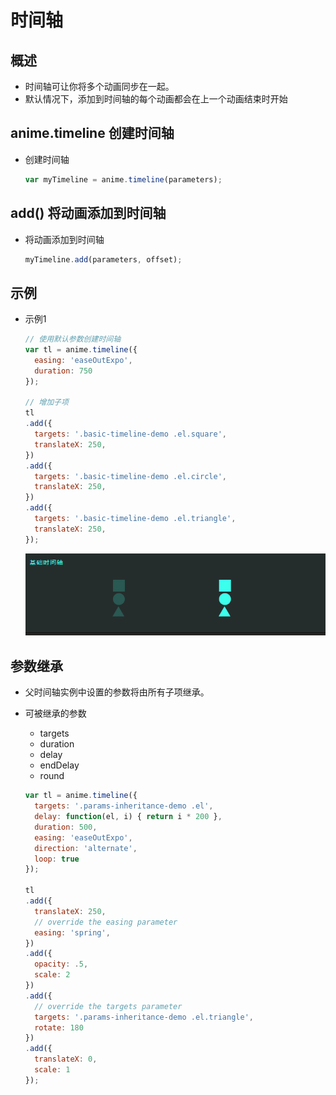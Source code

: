 # 时间轴

## 概述

+ 时间轴可让你将多个动画同步在一起。
+ 默认情况下，添加到时间轴的每个动画都会在上一个动画结束时开始

## anime.timeline 创建时间轴

+ 创建时间轴

  ```js
  var myTimeline = anime.timeline(parameters);
  ```

## add() 将动画添加到时间轴

+ 将动画添加到时间轴

  ```js
  myTimeline.add(parameters, offset);
  ```

## 示例

+ 示例1

  ```js
  // 使用默认参数创建时间轴
  var tl = anime.timeline({
    easing: 'easeOutExpo',
    duration: 750
  });

  // 增加子项
  tl
  .add({
    targets: '.basic-timeline-demo .el.square',
    translateX: 250,
  })
  .add({
    targets: '.basic-timeline-demo .el.circle',
    translateX: 250,
  })
  .add({
    targets: '.basic-timeline-demo .el.triangle',
    translateX: 250,
  });
  ```

  ![alt text](images/基础时间轴.gif)

## 参数继承

+ 父时间轴实例中设置的参数将由所有子项继承。

+ 可被继承的参数

  + targets
  + duration
  + delay
  + endDelay
  + round

  ```js
  var tl = anime.timeline({
    targets: '.params-inheritance-demo .el',
    delay: function(el, i) { return i * 200 },
    duration: 500,
    easing: 'easeOutExpo',
    direction: 'alternate',
    loop: true
  });

  tl
  .add({
    translateX: 250,
    // override the easing parameter
    easing: 'spring',
  })
  .add({
    opacity: .5,
    scale: 2
  })
  .add({
    // override the targets parameter
    targets: '.params-inheritance-demo .el.triangle',
    rotate: 180
  })
  .add({
    translateX: 0,
    scale: 1
  });

  ```